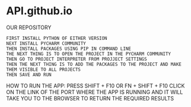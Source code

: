 # API.github.io
OUR REPOSITORY


    FIRST INSTALL PYTHON OF EITHER VERSION
    NEXT INSTALL PYCHARM COMMUNITY
    THEN INSTALL PACKAGES USING PIP IN COMMAND LINE
    THE NEXT THING IS TO OPEN THE PROJECT IN THE PYCHARM COMMUNITY
    THEN GO TO PROJECT INTERPRETER FROM PROJJECT SETTINGS
    THEN THE NEXT THING IS TO ADD THE PACKAGES TO THE PROJECT AND MAKE THEM VISIBLE TO ALL PROJECTS
    THEN SAVE AND RUN 

HOW TO RUN THE APP: 
    PRESS SHIFT + F10 OR FN + SHIFT + F10 
    CLICK ON THE LINK OF THE PORT WHERE THE APP IS RUNNING AND IT WILL TAKE YOU TO THE BROWSER TO RETURN THE REQUIRED RESULTS
